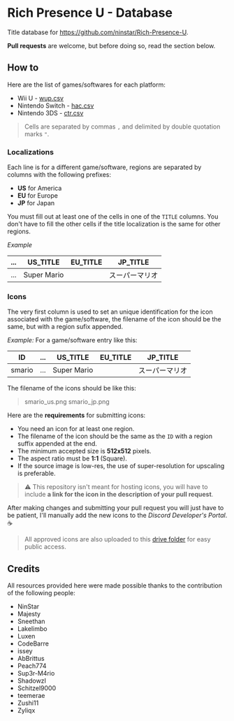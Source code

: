 # Rich Presence U - Database

Title database for https://github.com/ninstar/Rich-Presence-U.

**Pull requests** are welcome, but before doing so, read the section below.

## How to

Here are the list of games/softwares for each platform:

- Wii U - [wup.csv](titles/wup.csv)
- Nintendo Switch - [hac.csv](titles/hac.csv)
- Nintendo 3DS - [ctr.csv](titles/ctr.csv)

> Cells are separated by commas ``,`` and delimited by double quotation marks ``"``.

### Localizations

Each line is for a different game/software, regions are separated by columns with the following prefixes:

- **US** for America
- **EU** for Europe
- **JP** for Japan

You must fill out at least one of the cells in one of the `TITLE` columns. You don't have to fill the other cells if the title localization is the same for other regions.

*Example*

| ... | US_TITLE | EU_TITLE | JP_TITLE |
| --- | --- | --- | --- |
| ... | Super Mario |     | スーパーマリオ |

### Icons

The very first column is used to set an unique identification for the icon associated with the game/software, the filename of the icon should be the same, but with a region sufix appended.

*Example:* For a game/software entry like this:

| ID | ... | US_TITLE | EU_TITLE | JP_TITLE |
| --- | --- | --- | --- | --- |
| smario | ... | Super Mario |     | スーパーマリオ |

The filename of the icons should be like this:

> smario_us.png
> smario_jp.png

Here are the **requirements** for submitting icons:

- You need an icon for at least one region.
- The filename of the icon should be the same as the `ID` with a region suffix appended at the end.
- The minimum accepted size is **512x512** pixels.
- The aspect ratio must be **1:1** (Square).
- If the source image is low-res, the use of super-resolution for upscaling is preferable.

> ⚠ This repository isn't meant for hosting icons, you will have to include **a link for the icon in the description of your pull request**.

After making changes and submitting your pull request you will just have to be patient, I'll manually add the new icons to the *Discord Developer's Portal*. ☕

> All approved icons are also uploaded to this [drive folder](https://drive.google.com/drive/folders/1YfFO31--WDTFfD387-nJxnO88RQFs6tO?usp=sharing) for easy public access.

## Credits

All resources provided here were made possible thanks to the contribution of the following people:

- NinStar
- Majesty
- Sneethan
- Lakelimbo
- Luxen
- CodeBarre
- issey
- AbBrittus
- Peach774
- Sup3r-M4rio
- ShadowzI
- Schitzel9000
- teemerae
- Zushi11
- Zyliqx
